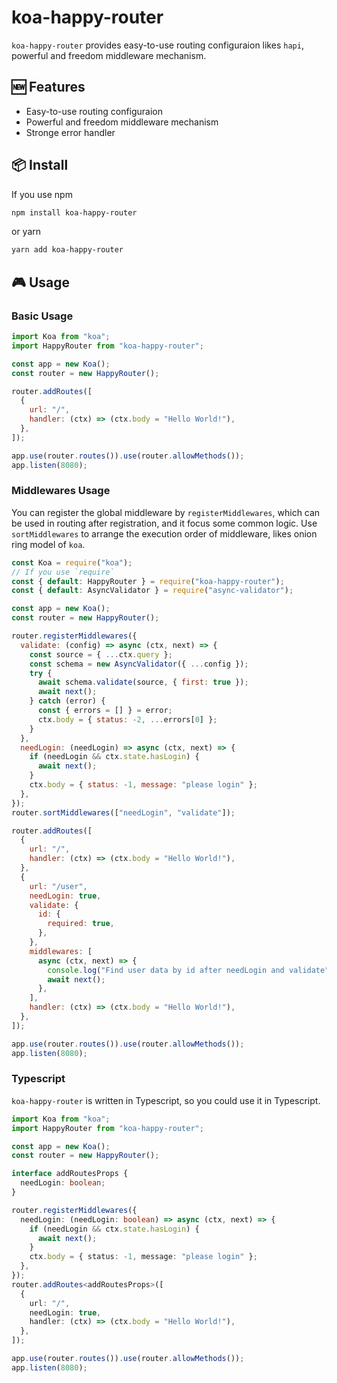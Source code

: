 # koa-happy-router

`koa-happy-router` provides easy-to-use routing configuraion likes `hapi`, powerful and freedom middleware mechanism.

## 🆕 Features

- Easy-to-use routing configuraion
- Powerful and freedom middleware mechanism
- Stronge error handler

## 📦 Install

If you use npm

```bash
npm install koa-happy-router
```

or yarn

```bash
yarn add koa-happy-router
```

## 🎮 Usage

### Basic Usage

```javascript
import Koa from "koa";
import HappyRouter from "koa-happy-router";

const app = new Koa();
const router = new HappyRouter();

router.addRoutes([
  {
    url: "/",
    handler: (ctx) => (ctx.body = "Hello World!"),
  },
]);

app.use(router.routes()).use(router.allowMethods());
app.listen(8080);
```

### Middlewares Usage

You can register the global middleware by `registerMiddlewares`, which can be used in routing after registration, and it focus some common logic. Use `sortMiddlewares` to arrange the execution order of middleware, likes onion ring model of `koa`.

```javascript
const Koa = require("koa");
// If you use `require`
const { default: HappyRouter } = require("koa-happy-router");
const { default: AsyncValidator } = require("async-validator");

const app = new Koa();
const router = new HappyRouter();

router.registerMiddlewares({
  validate: (config) => async (ctx, next) => {
    const source = { ...ctx.query };
    const schema = new AsyncValidator({ ...config });
    try {
      await schema.validate(source, { first: true });
      await next();
    } catch (error) {
      const { errors = [] } = error;
      ctx.body = { status: -2, ...errors[0] };
    }
  },
  needLogin: (needLogin) => async (ctx, next) => {
    if (needLogin && ctx.state.hasLogin) {
      await next();
    }
    ctx.body = { status: -1, message: "please login" };
  },
});
router.sortMiddlewares(["needLogin", "validate"]);

router.addRoutes([
  {
    url: "/",
    handler: (ctx) => (ctx.body = "Hello World!"),
  },
  {
    url: "/user",
    needLogin: true,
    validate: {
      id: {
        required: true,
      },
    },
    middlewares: [
      async (ctx, next) => {
        console.log("Find user data by id after needLogin and validate");
        await next();
      },
    ],
    handler: (ctx) => (ctx.body = "Hello World!"),
  },
]);

app.use(router.routes()).use(router.allowMethods());
app.listen(8080);
```

### Typescript

`koa-happy-router` is written in Typescript, so you could use it in Typescript.

```typescript
import Koa from "koa";
import HappyRouter from "koa-happy-router";

const app = new Koa();
const router = new HappyRouter();

interface addRoutesProps {
  needLogin: boolean;
}

router.registerMiddlewares({
  needLogin: (needLogin: boolean) => async (ctx, next) => {
    if (needLogin && ctx.state.hasLogin) {
      await next();
    }
    ctx.body = { status: -1, message: "please login" };
  },
});
router.addRoutes<addRoutesProps>([
  {
    url: "/",
    needLogin: true,
    handler: (ctx) => (ctx.body = "Hello World!"),
  },
]);

app.use(router.routes()).use(router.allowMethods());
app.listen(8080);
```
